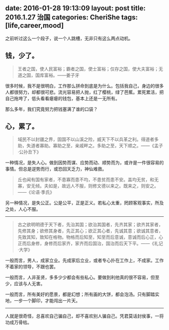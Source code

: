 date: 2016-01-28 19:13:09
layout: post
title: 2016.1.27 治国
categories: CheriShe
tags: [life,career,mood]
---

之前听过这么一个段子，说一个人跳槽，无非只有这么两点动机。

## 钱，少了。

> 王者之国，使人民富裕；霸者之国，使士富裕；仅存之国，使大夫富裕；无道之国，国库富裕。——姜子牙

很多时候，我不是很明白，工作那么拼命到底是为什么。包括我自己，身边的很多人都很努力，却都很可悲。流光容易把人抛，红了樱桃，绿了芭蕉。累死累活，把自己拖垮了，低头看看瘪瘪的钱包，基本上还是一无所有。

<!-- more -->

那么多年，我们究竟努力把钱塞满了谁的口袋？

## 心，累了。

> 域民不以封疆之界，固国不以山溪之险，威天下不以兵革之利。得道者多助，失道者寡助。寡助之至，亲戚畔之。多助之至，天下顺之。——《孟子·公孙丑下》

一种情况，是失人心。做到因势而谋、应势而动、顺势而为，或许是一件很容易的事情。但总是逆势而行，或恐回天乏力，神仙难救。

> 丘也闻有国有家者，不患寡而患不均，不患贫而患不安。盖均无贫，和无寡，安无倾。夫如是，故远人不服，则修文德以来之。既来之，则安之。——《论语·季氏》

另一种情况，是失公正。公是公平，正是正义。若私心太重，罔顾客观事实，所及之处，人心不服。

---

> 古之欲明明德于天下者，先治其国；欲治其国者，先齐其家；欲齐其家者，先修其身；欲修其身者，先正其心；欲正其心者，先诚其意；欲诚其意者，先致其知，致知在格物。物格而后知至，知至而后意诚，意诚而后心正，心正而后身修，身修而后家齐，家齐而后国治，国治而后天下平。——《礼记·大学》

一般而言，男人，成家立业。先成家后立业，或者专心扑在工作上，不成家。工作不着家的领导，不跟也罢。

一般而言，人非圣贤，多多少少都会有些私心。要做到利他真的很不容易，但至少，应该与人无害。

一般而言，所有美好的愿景，都是幻想；所有画的大饼，都会泡汤。只有脚踏实地，一步一个脚印，才能闯出一片天。

---

人就是很奇怪，总喜欢自己骗自己，却不喜欢别人骗自己。凭君莫话封侯事，一将功成万骨枯。
